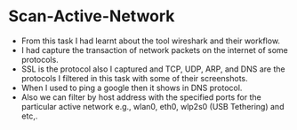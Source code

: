 # Scan-Active-Network

 * From this task I had learnt about the tool wireshark and their workflow.
 * I had capture the transaction of network packets on the internet of some protocols.
 * SSL is the protocol also I captured and TCP, UDP, ARP, and DNS are the protocols I filtered in this task with some of their screenshots.
 * When I used to ping a google then it shows in DNS protocol.
 * Also we can filter by host address with the specified ports for the particular active network e.g., wlan0, eth0, wlp2s0 (USB Tethering) and etc,.

